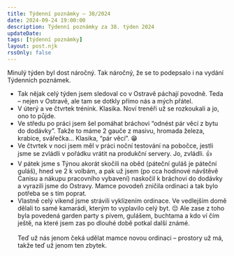 ```yaml
---
title: Týdenní poznámky – 38/2024
date: 2024-09-24 19:00:00
description: Týdenní poznámky za 38. týden 2024
updateDate:
tags: [týdenní poznámky]
layout: post.njk
rssOnly: false
---
```

Minulý týden byl dost náročný. Tak náročný, že se to podepsalo i na vydání Týdenních poznámek.
- Tak nějak celý týden jsem sledoval co v Ostravě páchají povodně. Teda – nejen v Ostravě, ale tam se dotkly přímo nás a mých přátel.
- V úterý a ve čtvrtek trénink. Klasika. Noví trenéři už se rozkoukali a jo, ono to půjde. 
- Ve středu po práci jsem šel pomáhat bráchovi “odnést pár věcí z bytu do dodávky”. Takže to máme 2 gauče z masivu, hromada železa, krabice, svářečka… Klasika, “pár věcí”. 😁
- Ve čtvrtek v noci jsem měl v práci noční testování na pobočce, jestli jsme se zvládli v pořádku vrátit na produkční servery. Jo, zvládli. 👍
- V pátek jsme s Týnou akorát skočili na oběd (páteční guláš je páteční guláš), hned ve 2 k volbám, a pak už jsem (po cca hodinové návštěvě Canisu a nákupu pracovního vybavení) naskočil k bráchovi do dodávky a vyrazili jsme do Ostravy. Mamce povodeň zničila ordinaci a tak bylo potřeba se s tím poprat. 
- Vlastně celý víkend jsme strávili vyklízením ordinace. Ve vedlejším domě dělali to samé kamarádi, kterým to vyplavilo celý byt. 😔 Ale zase z toho byla povedená garden party s pivem, gulášem, buchtama a kdo ví čím ještě, na které jsem zas po dlouhé době potkal další známé.<br><br>
Teď už nás jenom čeká udělat mamce novou ordinaci – prostory už má, takže teď už jenom ten zbytek.
